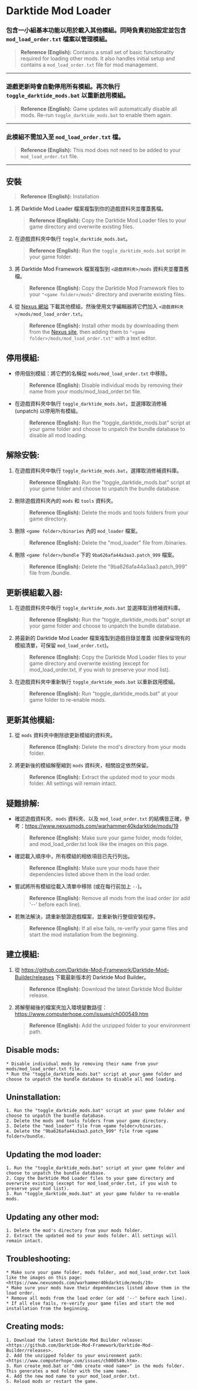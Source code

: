 
# Darktide Mod Loader

### 包含一小組基本功能以用於載入其他模組。同時負責初始設定並包含 `mod_load_order.txt` 檔案以管理模組。  
> **Reference (English):** Contains a small set of basic functionality required for loading other mods. It also handles initial setup and contains a `mod_load_order.txt` file for mod management.

---

### 遊戲更新時會自動停用所有模組。再次執行 `toggle_darktide_mods.bat` 以重新啟用模組。  
> **Reference (English):** Game updates will automatically disable all mods. Re-run `toggle_darktide_mods.bat` to enable them again.

---

### 此模組不需加入至 `mod_load_order.txt` 檔。  
> **Reference (English):** This mod does not need to be added to your `mod_load_order.txt` file.

---

## 安裝
> **Reference (English):** Installation

1. 將 Darktide Mod Loader 檔案複製到你的遊戲資料夾並覆蓋舊檔。  
   > **Reference (English):** Copy the Darktide Mod Loader files to your game directory and overwrite existing files.

2. 在遊戲資料夾中執行 `toggle_darktide_mods.bat`。  
   > **Reference (English):** Run the `toggle_darktide_mods.bat` script in your game folder.

3. 將 Darktide Mod Framework 檔案複製到 `<遊戲資料夾>/mods` 資料夾並覆蓋舊檔。  
   > **Reference (English):** Copy the Darktide Mod Framework files to your `"<game folder>/mods"` directory and overwrite existing files.

4. 從 [Nexus 網站](https://www.nexusmods.com/warhammer40kdarktide) 下載其他模組，然後使用文字編輯器將它們加入 `<遊戲資料夾>/mods/mod_load_order.txt`。  
   > **Reference (English):** Install other mods by downloading them from the [Nexus site](https://www.nexusmods.com/warhammer40kdarktide), then adding them to `"<game folder>/mods/mod_load_order.txt"` with a text editor.



## 停用模組:
* 停用個別模組：將它們的名稱從 `mods/mod_load_order.txt` 中移除。  
  > **Reference (English):** Disable individual mods by removing their name from your mods/mod_load_order.txt file.

* 在遊戲資料夾中執行 `toggle_darktide_mods.bat`，並選擇取消修補 (unpatch) 以停用所有模組。  
  > **Reference (English):** Run the "toggle_darktide_mods.bat" script at your game folder and choose to unpatch the bundle database to disable all mod loading.


## 解除安裝:
1. 在遊戲資料夾中執行 `toggle_darktide_mods.bat`，選擇取消修補資料庫。  
   > **Reference (English):** Run the "toggle_darktide_mods.bat" script at your game folder and choose to unpatch the bundle database.
2. 刪除遊戲資料夾內的 `mods` 和 `tools` 資料夾。  
   > **Reference (English):** Delete the mods and tools folders from your game directory.
3. 刪除 `<game folder>/binaries` 內的 `mod_loader` 檔案。  
   > **Reference (English):** Delete the "mod_loader" file from <game folder>/binaries.
4. 刪除 `<game folder>/bundle` 下的 `9ba626afa44a3aa3.patch_999` 檔案。  
   > **Reference (English):** Delete the "9ba626afa44a3aa3.patch_999" file from <game folder>/bundle.

## 更新模組載入器:
1. 在遊戲資料夾中執行 `toggle_darktide_mods.bat` 並選擇取消修補資料庫。  
   > **Reference (English):** Run the "toggle_darktide_mods.bat" script at your game folder and choose to unpatch the bundle database.
2. 將最新的 Darktide Mod Loader 檔案複製到遊戲目錄並覆蓋 (如要保留現有的模組清單，可保留 `mod_load_order.txt`)。  
   > **Reference (English):** Copy the Darktide Mod Loader files to your game directory and overwrite existing (except for mod_load_order.txt, if you wish to preserve your mod list).
3. 在遊戲資料夾中重新執行 `toggle_darktide_mods.bat` 以重新啟用模組。  
   > **Reference (English):** Run "toggle_darktide_mods.bat" at your game folder to re-enable mods.

## 更新其他模組:
1. 從 `mods` 資料夾中刪除欲更新模組的資料夾。  
   > **Reference (English):** Delete the mod's directory from your mods folder.
2. 將更新後的模組解壓縮到 `mods` 資料夾，相關設定依然保留。  
   > **Reference (English):** Extract the updated mod to your mods folder. All settings will remain intact.

## 疑難排解:
* 確認遊戲資料夾、`mods` 資料夾、以及 `mod_load_order.txt` 的結構皆正確，參考：<https://www.nexusmods.com/warhammer40kdarktide/mods/19>  
  > **Reference (English):** Make sure your game folder, mods folder, and mod_load_order.txt look like the images on this page.
* 確認載入順序中，所有模組的相依項目已先行列出。  
  > **Reference (English):** Make sure your mods have their dependencies listed above them in the load order.
* 嘗試將所有模組從載入清單中移除 (或在每行前加上 `--`)。  
  > **Reference (English):** Remove all mods from the load order (or add '--' before each line).
* 若無法解決，請重新驗證遊戲檔案，並重新執行整個安裝程序。  
  > **Reference (English):** If all else fails, re-verify your game files and start the mod installation from the beginning.


## 建立模組:
1. 從 <https://github.com/Darktide-Mod-Framework/Darktide-Mod-Builder/releases> 下載最新版本的 Darktide Mod Builder。  
   > **Reference (English):** Download the latest Darktide Mod Builder release.
2. 將解壓縮後的檔案夾加入環境變數路徑：<https://www.computerhope.com/issues/ch000549.htm>  
   > **Reference (English):** Add the unzipped folder to your environment path.













    
## Disable mods:
    * Disable individual mods by removing their name from your mods/mod_load_order.txt file.
    * Run the "toggle_darktide_mods.bat" script at your game folder and choose to unpatch the bundle database to disable all mod loading.
    
## Uninstallation:
    1. Run the "toggle_darktide_mods.bat" script at your game folder and choose to unpatch the bundle database.
    2. Delete the mods and tools folders from your game directory.
    3. Delete the "mod_loader" file from <game folder>/binaries.
    4. Delete the "9ba626afa44a3aa3.patch_999" file from <game folder>/bundle.

## Updating the mod loader:
    1. Run the "toggle_darktide_mods.bat" script at your game folder and choose to unpatch the bundle database.
    2. Copy the Darktide Mod Loader files to your game directory and overwrite existing (except for mod_load_order.txt, if you wish to preserve your mod list).
    3. Run "toggle_darktide_mods.bat" at your game folder to re-enable mods.

## Updating any other mod:
    1. Delete the mod's directory from your mods folder.
    2. Extract the updated mod to your mods folder. All settings will remain intact.

## Troubleshooting:
    * Make sure your game folder, mods folder, and mod_load_order.txt look like the images on this page: <https://www.nexusmods.com/warhammer40kdarktide/mods/19>
    * Make sure your mods have their dependencies listed above them in the load order.
    * Remove all mods from the load order (or add '--' before each line).
    * If all else fails, re-verify your game files and start the mod installation from the beginning.

## Creating mods:
    1. Download the latest Darktide Mod Builder release: <https://github.com/Darktide-Mod-Framework/Darktide-Mod-Builder/releases>.
    2. Add the unzipped folder to your environment path: <https://www.computerhope.com/issues/ch000549.htm>.
    3. Run create_mod.bat or "dmb create <mod name>" in the mods folder. This generates a mod folder with the same name.
    4. Add the new mod name to your mod_load_order.txt.
    5. Reload mods or restart the game.

